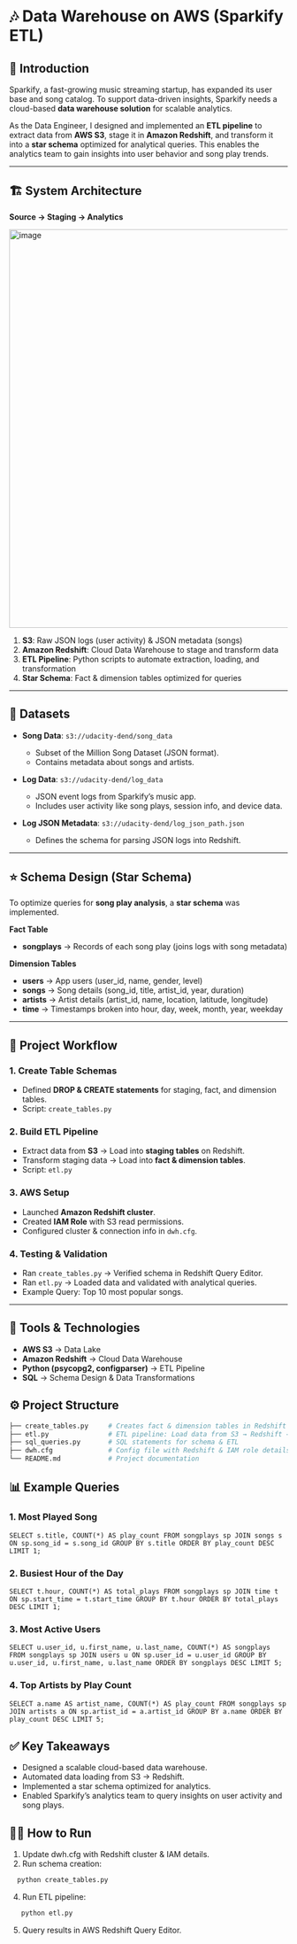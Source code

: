 # 🎶 Data Warehouse on AWS (Sparkify ETL)

## 📌 Introduction
Sparkify, a fast-growing music streaming startup, has expanded its user base and song catalog. To support data-driven insights, Sparkify needs a cloud-based **data warehouse solution** for scalable analytics.  

As the Data Engineer, I designed and implemented an **ETL pipeline** to extract data from **AWS S3**, stage it in **Amazon Redshift**, and transform it into a **star schema** optimized for analytical queries. This enables the analytics team to gain insights into user behavior and song play trends.

---

## 🏗️ System Architecture
**Source → Staging → Analytics**

<img width="1280" height="720" alt="image" src="https://github.com/user-attachments/assets/53a9206b-20b4-47c6-8eba-f961fb3c13ea" />

1. **S3**: Raw JSON logs (user activity) & JSON metadata (songs)  
2. **Amazon Redshift**: Cloud Data Warehouse to stage and transform data  
3. **ETL Pipeline**: Python scripts to automate extraction, loading, and transformation  
4. **Star Schema**: Fact & dimension tables optimized for queries  

---

## 📂 Datasets
- **Song Data**: `s3://udacity-dend/song_data`  
   - Subset of the Million Song Dataset (JSON format).  
   - Contains metadata about songs and artists.  

- **Log Data**: `s3://udacity-dend/log_data`  
   - JSON event logs from Sparkify’s music app.  
   - Includes user activity like song plays, session info, and device data.  

- **Log JSON Metadata**: `s3://udacity-dend/log_json_path.json`  
   - Defines the schema for parsing JSON logs into Redshift.  

---

## ⭐ Schema Design (Star Schema)
To optimize queries for **song play analysis**, a **star schema** was implemented.  

**Fact Table**  
- **songplays** → Records of each song play (joins logs with song metadata)  

**Dimension Tables**  
- **users** → App users (user_id, name, gender, level)  
- **songs** → Song details (song_id, title, artist_id, year, duration)  
- **artists** → Artist details (artist_id, name, location, latitude, longitude)  
- **time** → Timestamps broken into hour, day, week, month, year, weekday  

---

## 🚀 Project Workflow
### 1. Create Table Schemas
- Defined **DROP & CREATE statements** for staging, fact, and dimension tables.  
- Script: `create_tables.py`  

### 2. Build ETL Pipeline
- Extract data from **S3** → Load into **staging tables** on Redshift.  
- Transform staging data → Load into **fact & dimension tables**.  
- Script: `etl.py`  

### 3. AWS Setup
- Launched **Amazon Redshift cluster**.  
- Created **IAM Role** with S3 read permissions.  
- Configured cluster & connection info in `dwh.cfg`.  

### 4. Testing & Validation
- Ran `create_tables.py` → Verified schema in Redshift Query Editor.  
- Ran `etl.py` → Loaded data and validated with analytical queries.  
- Example Query: Top 10 most popular songs.  

---

## 🧰 Tools & Technologies

 - **AWS S3** → Data Lake
 - **Amazon Redshift** → Cloud Data Warehouse
 - **Python (psycopg2, configparser)** → ETL Pipeline
 - **SQL** → Schema Design & Data Transformations

## ⚙️ Project Structure
```bash
├── create_tables.py     # Creates fact & dimension tables in Redshift
├── etl.py               # ETL pipeline: Load data from S3 → Redshift → Star Schema
├── sql_queries.py       # SQL statements for schema & ETL
├── dwh.cfg              # Config file with Redshift & IAM role details
└── README.md            # Project documentation
```
## 📊 Example Queries
###  **1. Most Played Song**

`SELECT s.title, COUNT(*) AS play_count
FROM songplays sp
JOIN songs s ON sp.song_id = s.song_id
GROUP BY s.title
ORDER BY play_count DESC
LIMIT 1;`

### **2. Busiest Hour of the Day**

`SELECT t.hour, COUNT(*) AS total_plays
FROM songplays sp
JOIN time t ON sp.start_time = t.start_time
GROUP BY t.hour
ORDER BY total_plays DESC
LIMIT 1;`

### **3. Most Active Users**

`SELECT u.user_id, u.first_name, u.last_name, COUNT(*) AS songplays
FROM songplays sp
JOIN users u ON sp.user_id = u.user_id
GROUP BY u.user_id, u.first_name, u.last_name
ORDER BY songplays DESC
LIMIT 5;`

### **4. Top Artists by Play Count**

`SELECT a.name AS artist_name, COUNT(*) AS play_count
FROM songplays sp
JOIN artists a ON sp.artist_id = a.artist_id
GROUP BY a.name
ORDER BY play_count DESC
LIMIT 5;`

## ✅ Key Takeaways

 - Designed a scalable cloud-based data warehouse.
 - Automated data loading from S3 → Redshift.
 - Implemented a star schema optimized for analytics.
 - Enabled Sparkify’s analytics team to query insights on user activity and song plays.

## 🧑‍💻 How to Run

 1. Update dwh.cfg with Redshift cluster & IAM details.
 2. Run schema creation:
 ```bash
   python create_tables.py
 ```
 4. Run ETL pipeline:
 ```bash
    python etl.py
 ```
 5. Query results in AWS Redshift Query Editor.
